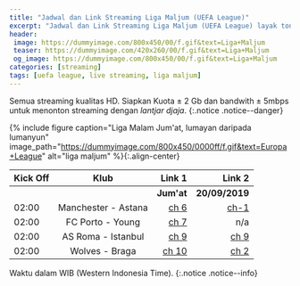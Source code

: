 ```yaml
---
title: "Jadwal dan Link Streaming Liga Maljum (UEFA League)"
excerpt: "Jadwal dan Link Streaming Liga Maljum (UEFA League) layak tonton"
header:
 image: https://dummyimage.com/800x450/00/f.gif&text=Liga+Maljum
 teaser: https://dummyimage.com/420x260/00/f.gif&text=Liga+Maljum
 og_image: https://dummyimage.com/800x450/00/f.gif&text=Liga+Maljum
categories: [streaming]
tags: [uefa league, live streaming, liga maljum]
---
```

Semua streaming kualitas HD. Siapkan Kuota ± 2 Gb dan bandwith ± 5mbps untuk menonton streaming dengan _lantjar djaja_.
{:.notice .notice--danger}

{% include figure caption="Liga Malam Jum'at, lumayan daripada lumanyun" image_path="https://dummyimage.com/800x450/0000ff/f.gif&text=Europa+League" alt="liga maljum" %}{:.align-center}

|Kick Off|Klub|Link 1|Link 2|
|---|:---:|---:|---:|
|||**Jum'at**|**20/09/2019**|
|02:00|Manchester - Astana|[ch 6](https://live.istimiwir.host/uel/manchester-vs-astana-2/)|[ch-1](https://live.istimiwir.host/uel/manchester-vs-astana/)|
|02:00|FC Porto - Young|[ch 7](https://live.istimiwir.host/uel/porto-vs-young/)|n/a|
|02:00|AS Roma - Istanbul|[ch 9](https://live.istimiwir.host/uel/roma-vs-istanbul/)|[ch 9](https://live.istimiwir.host/uel/roma-vs-istanbul-2/)|
|02:00|Wolves - Braga|[ch 10](https://live.istimiwir.host/uel/wolves-vs-braga/)|[ch 2](https://live.istimiwir.host/uel/wolves-vs-braga-2/)|

Waktu dalam WIB (Western Indonesia Time).
{:.notice .notice--info}
